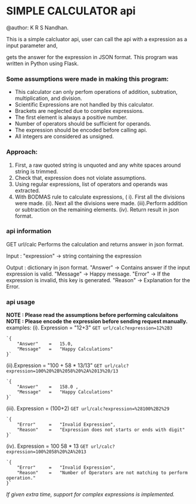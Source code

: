 # SIMPLE CALCULATOR api

@author: K R S Nandhan.

This is a simple calcluator api, user can call the api with a expression as a input parameter and,

gets the answer for the expression in JSON format. This program was written in Python using Flask.



### Some assumptions were made in making this program:

* This calculator can only perfom operations of addition, subtration, multiplication, and division.
* Scientific Expressions are not handled by this calculator.
* Brackets are neglected due to complex expressions.
* The first element is always a positive number.
* Number of operators should be sufficient for operands.
* The expression should be encoded before calling api.
* All integers are considered as unsigned.


### Approach:
1. First, a raw quoted string is unquoted and any white spaces around string is trimmed.
2. Check that, expression does not violate assumptions.
3. Using regular expressions, list of operators and operands was extracted.
4. With BODMAS rule to calculate expressions,
   ( i). First all the divisions were made.
   (ii). Next all the divisions were made.
   (iii).Perform addition or subtraction on the remaining elements.
   (iv). Return result in json format.


### api information

GET url/calc
Performs the calculation and returns answer in json format.

Input : "expression" -> string containing the expression

Output : dictionary in json format.
    "Answer"    -> Contains answer if the input expression is valid.
    "Message"   -> Happy message.
    "Error"     -> If the expression is invalid, this key is generated.
    "Reason"    -> Explanation for the Error.


### api usage

**NOTE : Please read the assumptions before performing calculaitons**
**NOTE : Please encode the expression before sending request manually.**
examples:
(i). Expression = "12+3"
    `GET url/calc?expression=12%2B3` 

    `{
        "Answer"    =   15.0,
        "Message"   =   "Happy Calculations"
    }`

(ii).Expression = "100 + 58 * 13/13"
    `GET url/calc?expression=100%20%2B%2058%20%2A%2013%20/13`

    `{
        "Answer"    =   158.0 ,
        "Message"   =   "Happy Calculations"
    }`

(iii). Expression = (100+2)
    `GET url/calc?expression=%28100%2B2%29`

    `{
        "Error"     =   "Invalid Expression",
        "Reason"    =   "Expression does not starts or ends with digit"
    }`

(iv). Expression = 100 58 * 13
    `GET url/calc?expression=100%2058%20%2A%2013`

    `{
        "Error"     =   "Invalid Expression",
        "Reason"    =   "Number of Operators are not matching to perform operation."
    }`


*If given extra time, support for complex expressions is implemented.*
